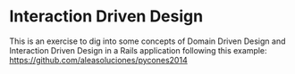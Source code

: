 Interaction Driven Design
=========================

This is an exercise to dig into some concepts of Domain Driven Design and Interaction Driven Design in a Rails application following this example: https://github.com/aleasoluciones/pycones2014
